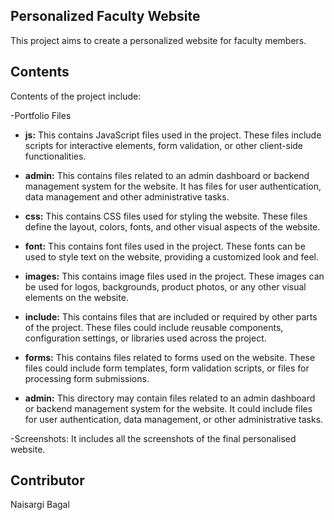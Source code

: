 ## Personalized Faculty Website

This project aims to create a personalized website for faculty members.

## Contents
Contents of the project include:

-Portfolio Files

- **js:** This contains JavaScript files used in the project. These files include scripts for interactive elements, form validation, or other client-side functionalities.

- **admin:** This contains files related to an admin dashboard or backend management system for the website. It has files for user authentication, data management and other administrative tasks.

- **css:** This contains CSS files used for styling the website. These files define the layout, colors, fonts, and other visual aspects of the website.

- **font:** This contains font files used in the project. These fonts can be used to style text on the website, providing a customized look and feel.

- **images:** This contains image files used in the project. These images can be used for logos, backgrounds, product photos, or any other visual elements on the website.

- **include:** This contains files that are included or required by other parts of the project. These files could include reusable components, configuration settings, or libraries used across the project.

- **forms:** This contains files related to forms used on the website. These files could include form templates, form validation scripts, or files for processing form submissions.

- **admin:** This directory may contain files related to an admin dashboard or backend management system for the website. It could include files for user authentication, data management, or other administrative tasks.

-Screenshots:
It includes all the screenshots of the final personalised website.

## Contributor
Naisargi Bagal



